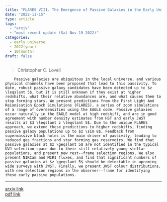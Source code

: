 ```yaml
---
title: "FLARES VIII. The Emergence of Passive Galaxies in the Early Universe (z>5)"
date: "2022-11-15"
type: article
tags:
  - "arxiv"
  - "most recent update (Sat Nov 19 2022)"
categories:
  - early universe
  - 2022(year)
  - 10(month)
draft: false
---
```


>  Christopher C. Lovell

        Passive galaxies are ubiquitous in the local universe, and various physical channels have been proposed that lead to this passivity. To date, robust passive galaxy candidates have been detected up to $z \leqslant 5$, but it is still unknown if they exist at higher redshifts, what their relative abundances are, and what causes them to stop forming stars. We present predictions from the First Light And Reionisation Epoch Simulations (FLARES), a series of zoom simulations of a range of overdensities using the EAGLE code. Passive galaxies occur naturally in the EAGLE model at high redshift, and are in good agreement with number density estimates from HST and early JWST results at $3 \leqslant z \leqslant 5$. Due to the unique FLARES approach, we extend these predictions to higher redshifts, finding passive galaxy populations up to $z \sim 8$. Feedback from supermassive black holes is the main driver of passivity, leading to reduced gas fractions and star forming gas reservoirs. We find that passive galaxies at $z \geqslant 5$ are not identified in the typical UVJ selection space due to their still relatively young stellar populations, and present new rest--frame selection regions. We also present NIRCam and MIRI fluxes, and find that significant numbers of passive galaxies at $z \geqslant 5$ should be detectable in upcoming wide surveys with JWST. Finally, we present JWST colour distributions, with new selection regions in the observer--frame for identifying these early passive populations.

---

[arxiv link](https://arxiv.org/abs/2211.07540)  
[pdf link](https://arxiv.org/pdf/2211.07540)

